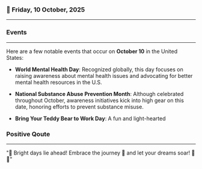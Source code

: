 ### 📅 Friday, 10 October, 2025
------
### Events
------
Here are a few notable events that occur on **October 10** in the United States:

- **World Mental Health Day**: Recognized globally, this day focuses on raising awareness about mental health issues and advocating for better mental health resources in the U.S.

- **National Substance Abuse Prevention Month**: Although celebrated throughout October, awareness initiatives kick into high gear on this date, honoring efforts to prevent substance misuse.

- **Bring Your Teddy Bear to Work Day**: A fun and light-hearted
### Positive Qoute
------
"🌟 Bright days lie ahead! Embrace the journey 🌈 and let your dreams soar! 🦋✨"
